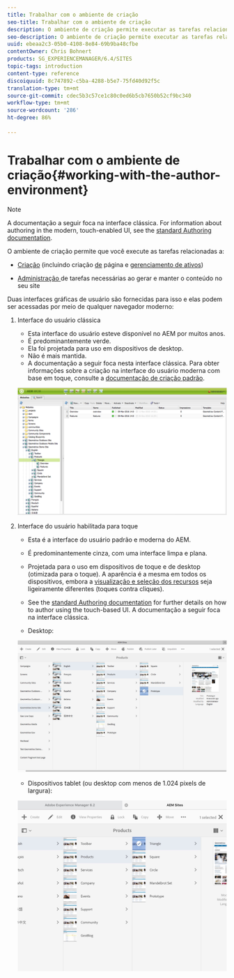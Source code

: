 ```yaml
---
title: Trabalhar com o ambiente de criação
seo-title: Trabalhar com o ambiente de criação
description: O ambiente de criação permite executar as tarefas relacionadas à criação (incluindo criação de página e gerenciamento de ativos), administrar tarefas que você precisa gerar e manter o conteúdo em seu site.
seo-description: O ambiente de criação permite executar as tarefas relacionadas à criação (incluindo criação de página e gerenciamento de ativos), administrar tarefas que você precisa gerar e manter o conteúdo em seu site.
uuid: ebeaa2c3-05b0-4108-8e84-69b9ba48cfbe
contentOwner: Chris Bohnert
products: SG_EXPERIENCEMANAGER/6.4/SITES
topic-tags: introduction
content-type: reference
discoiquuid: 8c747892-c5ba-4288-b5e7-75fd40d92f5c
translation-type: tm+mt
source-git-commit: cdec5b3c57ce1c80c0ed6b5cb7650b52cf9bc340
workflow-type: tm+mt
source-wordcount: '286'
ht-degree: 86%

---
```



# Trabalhar com o ambiente de criação{#working-with-the-author-environment}

>[!NOTE]
>
>A documentação a seguir foca na interface clássica. For information about authoring in the modern, touch-enabled UI, see the [standard Authoring documentation](/help/assets/assets.md).

O ambiente de criação permite que você execute as tarefas relacionadas a:

* [Criação](/help/sites-authoring/author.md) (incluindo criação [de](/help/sites-authoring/qg-page-authoring.md) página e [gerenciamento de ativos](/help/assets/assets.md))

* [Administração ](/help/sites-administering/administer-best-practices.md) de tarefas necessárias ao gerar e manter o conteúdo no seu site

Duas interfaces gráficas de usuário são fornecidas para isso e elas podem ser acessadas por meio de qualquer navegador moderno:

1. Interface do usuário clássica

   * Esta interface do usuário esteve disponível no AEM por muitos anos.
   * É predominantemente verde.
   * Ela foi projetada para uso em dispositivos de desktop.
   * Não é mais mantida.
   * A documentação a seguir foca nesta interface clássica. Para obter informações sobre a criação na interface do usuário moderna com base em toque, consulte a [documentação de criação padrão](/help/sites-authoring/author.md).

   ![chlimage_1-149](assets/chlimage_1-149.png)

1. Interface do usuário habilitada para toque

   * Esta é a interface do usuário padrão e moderna do AEM.
   * É predominantemente cinza, com uma interface limpa e plana.
   * Projetada para o uso em dispositivos de toque e de desktop (otimizada para o toque). A aparência é a mesma em todos os dispositivos, embora a [visualização e seleção dos recursos](/help/sites-authoring/basic-handling.md) seja ligeiramente diferentes (toques contra cliques).
   * See the [standard Authoring documentation](/help/sites-authoring/author.md) for further details on how to author using the touch-based UI. A documentação a seguir foca na interface clássica.

   * Desktop:

   ![chlimage_1-150](assets/chlimage_1-150.png)

   * Dispositivos tablet (ou desktop com menos de 1.024 pixels de largura):

   ![chlimage_1-7](assets/chlimage_1-7.jpeg)

